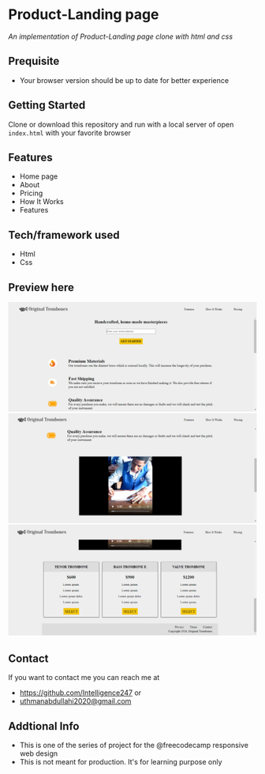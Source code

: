 # Product-Landing page
*An implementation of Product-Landing page clone with html and css*
## Prequisite
- Your browser version should be up to date for better experience
## Getting Started
Clone or download this repository and run with a local server of open `index.html` with your favorite browser
## Features
- Home page
- About
- Pricing
- How It Works
- Features
## Tech/framework used
- Html
- Css
## Preview here
<!-- [Demo](https://rawcdn.githack.com/Intelligence247/Portfolio/1656087ba9767e1322eff6ada612eac3f7efacf9/index.html) -->
![screenshot](/media/sketch.png)
![screenshot](/media/sketch1.png)
![screenshot](/media/sketch2.png)
## Contact
If you want to contact me you can reach me at
- https://github.com/Intelligence247 or
- uthmanabdullahi2020@gmail.com
## Addtional Info
- This is one of the series of project for the @freecodecamp responsive web design 
- This is not meant for production. It's for learning purpose only